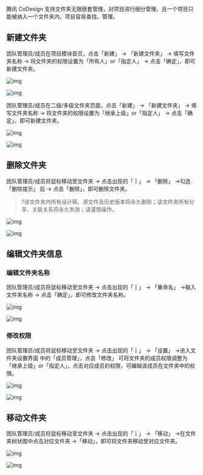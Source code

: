 

腾讯 CoDesign 支持文件夹无限嵌套管理，对项目进行细分管理，且一个项目只能被纳入一个文件夹内，项目容易查找、管理。

## 新建文件夹

团队管理员/成员在项目模块首页，点击「新建」 -> 「新建文件夹」 -> 填写文件夹名称 -> 将文件夹的权限设置为「所有人」or「指定人」 -> 点击「确定」，即可新建文件夹。

![img](https://cdn.codesign.qq.com/hcimages/20224/8a49b24e-f09b-426e-ac0f-6a10370f8257.png)

![img](https://cdn.codesign.qq.com/hcimages/20224/8086010d-2070-4f1d-84ac-16c8bfe412b5.png)

团队管理员/成员在二级/多级文件夹页面，点击「新建」 -> 「新建文件夹」 -> 填写文件夹名称 -> 将文件夹的权限设置为「继承上级」or「指定人」 -> 点击「确定」，即可新建文件夹。

![img](https://cdn.codesign.qq.com/hcimages/20224/95b51845-f9b1-4e8a-9e1d-3a3711f22cc1.png)

![img](https://cdn.codesign.qq.com/hcimages/20224/f8e81e0a-d2dc-4096-a309-23913f79091b.png)

## 删除文件夹

团队管理员/成员将鼠标移动至文件夹 -> 点击出现的「┇」 -> 「删除」 ->勾选「删除提示」 后 -> 点击「删除」，即可删除文件夹。

>?该文件夹内所有设计稿、源文件及历史版本将永久删除；该文件夹所有分享、关联关系将永久失效；请谨慎操作。

![img](https://cdn.codesign.qq.com/hcimages/20224/e64ef5bd-b0a2-4aa5-8bd3-fb5c9c0233b9.png)

![img](https://cdn.codesign.qq.com/hcimages/20224/97c55d0e-27cc-44a5-8feb-cd2d55f9badf.png)

## 编辑文件夹信息

### 编辑文件夹名称

团队管理员/成员将鼠标移动至文件夹 -> 点击出现的「┇」 -> 「重命名」 ->输入文件夹名称 -> 点击「确定」，即可修改文件夹名称。

![img](https://cdn.codesign.qq.com/hcimages/20224/aba31924-f190-4767-aadd-b1a6f1f23d67.png)

![img](https://cdn.codesign.qq.com/hcimages/20224/462549af-eaf1-43ba-aaf1-307ef2173621.png)

### 修改权限

团队管理员/成员将鼠标移动至文件夹 -> 点击出现的「┇」 -> 「设置」 ->进入文件夹设置界面 中的「成员管理」，点击「修改」 可将文件夹的成员权限调整为「继承上级」or「指定人」，点击对应成员的权限，可编辑该成员在文件夹中的权限。

![img](https://cdn.codesign.qq.com/hcimages/20224/5e483efc-ff78-4f8f-9124-84c1b9a9028b.png)

![img](https://cdn.codesign.qq.com/hcimages/20224/b536dcf2-6ed1-4071-97d2-e21e8d598629.png)

## 移动文件夹

团队管理员/成员将鼠标移动至文件夹 -> 点击出现的「┇」 -> 「移动」 ->在文件夹树状图中点击对应文件夹 ->「移动」，即可将文件夹移动至对应文件夹。

![img](https://cdn.codesign.qq.com/hcimages/20224/16f6aa21-9b52-4dba-bc03-3bb6a8f4b348.png)

![img](https://cdn.codesign.qq.com/hcimages/20224/5bbc7aad-64d4-46f5-9dd5-2a4635953b11.png)
